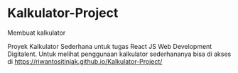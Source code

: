# Kalkulator-Project
Membuat kalkulator

Proyek Kalkulator Sederhana untuk tugas React JS Web Development Digitalent.
Untuk melihat penggunaan kalkulator sederhananya bisa di akses di https://riwantositinjak.github.io/Kalkulator-Project/
